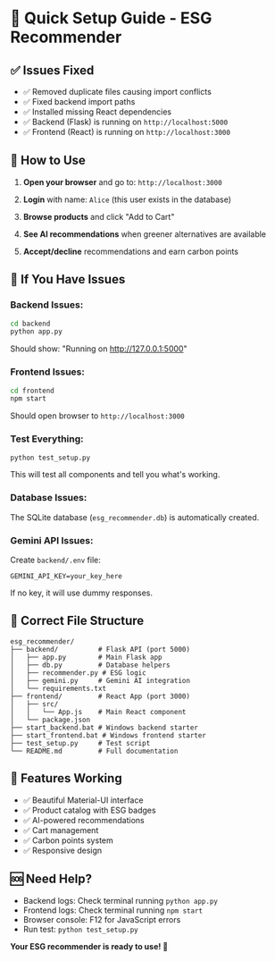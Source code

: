 # 🚀 Quick Setup Guide - ESG Recommender

## ✅ **Issues Fixed**
- ✅ Removed duplicate files causing import conflicts
- ✅ Fixed backend import paths
- ✅ Installed missing React dependencies
- ✅ Backend (Flask) is running on `http://localhost:5000`
- ✅ Frontend (React) is running on `http://localhost:3000`

## 🎯 **How to Use**

1. **Open your browser** and go to: `http://localhost:3000`

2. **Login** with name: `Alice` (this user exists in the database)

3. **Browse products** and click "Add to Cart"

4. **See AI recommendations** when greener alternatives are available

5. **Accept/decline** recommendations and earn carbon points

## 🔧 **If You Have Issues**

### **Backend Issues:**
```bash
cd backend
python app.py
```
Should show: "Running on http://127.0.0.1:5000"

### **Frontend Issues:**
```bash
cd frontend
npm start
```
Should open browser to `http://localhost:3000`

### **Test Everything:**
```bash
python test_setup.py
```
This will test all components and tell you what's working.

### **Database Issues:**
The SQLite database (`esg_recommender.db`) is automatically created.

### **Gemini API Issues:**
Create `backend/.env` file:
```
GEMINI_API_KEY=your_key_here
```
If no key, it will use dummy responses.

## 📁 **Correct File Structure**
```
esg_recommender/
├── backend/          # Flask API (port 5000)
│   ├── app.py        # Main Flask app
│   ├── db.py         # Database helpers
│   ├── recommender.py # ESG logic
│   ├── gemini.py     # Gemini AI integration
│   └── requirements.txt
├── frontend/         # React App (port 3000)
│   ├── src/
│   │   └── App.js    # Main React component
│   └── package.json
├── start_backend.bat # Windows backend starter
├── start_frontend.bat # Windows frontend starter
├── test_setup.py     # Test script
└── README.md         # Full documentation
```

## 🎨 **Features Working**
- ✅ Beautiful Material-UI interface
- ✅ Product catalog with ESG badges
- ✅ AI-powered recommendations
- ✅ Cart management
- ✅ Carbon points system
- ✅ Responsive design

## 🆘 **Need Help?**
- Backend logs: Check terminal running `python app.py`
- Frontend logs: Check terminal running `npm start`
- Browser console: F12 for JavaScript errors
- Run test: `python test_setup.py`

**Your ESG recommender is ready to use! 🌱** 